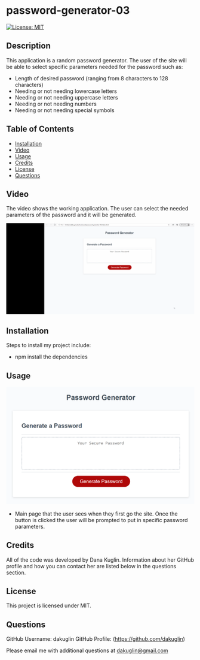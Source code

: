 # password-generator-03

[![License: MIT](https://img.shields.io/badge/License-MIT-yellow.svg)](https://opensource.org/licenses/MIT)


## Description 

This application is a random password generator. The user of the site will be able to select specific parameters needed for the password such as:

* Length of desired password (ranging from 8 characters to 128 characters)
* Needing or not needing lowercase letters
* Needing or not needing uppercase letters
* Needing or not needing numbers 
* Needing or not needing special symbols 


## Table of Contents 

* [Installation](#installation)
* [Video](#video)
* [Usage](#usage)
* [Credits](#credits)
* [License](#license)
* [Questions](#questions)

## Video

The video shows the working application. The user can select the needed parameters of the password and it will be generated. 

![Walkthrough Video](./images/applicationVideo.gif)


## Installation

Steps to install my project include:
* npm install the dependencies 


## Usage 

![Getting Started](./images/password.PNG)
* Main page that the user sees when they first go the site. Once the button is clicked the user will be prompted to put in specific password parameters. 


## Credits

All of the code was developed by Dana Kuglin. Information about her GitHub profile and how you can contact her are listed below in the questions section. 
 

## License

This project is licensed under MIT.


## Questions

GitHub Username: dakuglin
GitHub Profile: (https://github.com/dakuglin)

Please email me with additional questions at dakuglin@gmail.com  

    

